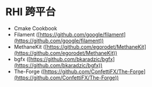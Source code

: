 # RHI 跨平台

* Cmake Cookbook
* Filament ([https://github.com/google/filament](https://github.com/google/filament))
* MethaneKit ([https://github.com/egorodet/MethaneKit](https://github.com/egorodet/MethaneKit))  
* bgfx ([https://github.com/bkaradzic/bgfx](https://github.com/bkaradzic/bgfx))  
* The-Forge ([https://github.com/ConfettiFX/The-Forge](https://github.com/ConfettiFX/The-Forge))  